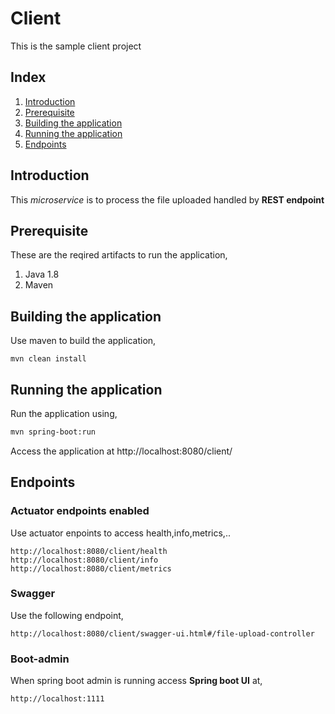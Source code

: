 # Client

This is the sample client project

## Index
1. [Introduction](#introduction)
2. [Prerequisite](#prerequisite)
3. [Building the application](#building-the-application)
4. [Running the application](#running-the-application)
5. [Endpoints](#endpoints)

## Introduction

This _microservice_ is to process the file uploaded handled by __REST endpoint__

## Prerequisite 
These are the reqired artifacts to run the application,
1. Java 1.8
2. Maven

## Building the application
Use maven to build the application,
```
mvn clean install 
```

## Running the application
Run the application using,
```sh
mvn spring-boot:run
```
Access the application at http://localhost:8080/client/

## Endpoints

### Actuator endpoints enabled
Use actuator enpoints to access health,info,metrics,..
```
http://localhost:8080/client/health
http://localhost:8080/client/info
http://localhost:8080/client/metrics
```

### Swagger
Use the following endpoint,

```
http://localhost:8080/client/swagger-ui.html#/file-upload-controller
```

### Boot-admin
When spring boot admin is running access __Spring boot UI__ at,
```
http://localhost:1111
```
